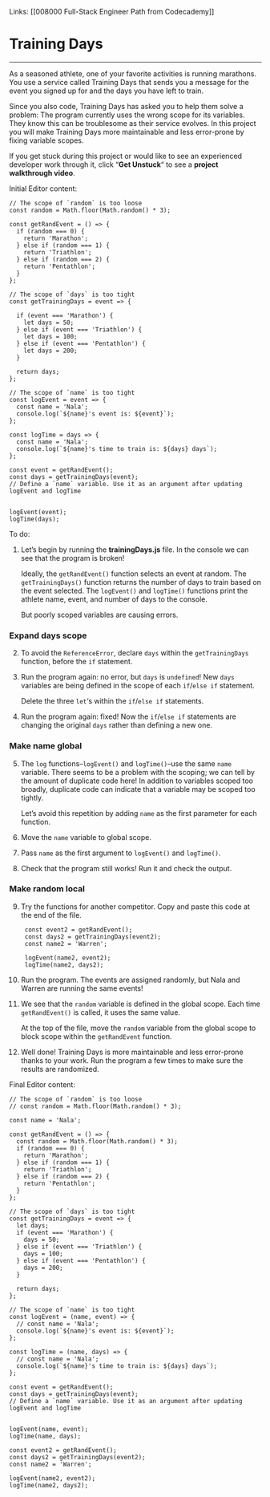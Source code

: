 Links:  [[008000 Full-Stack Engineer Path from Codecademy]]
# Training Days
---
As a seasoned athlete, one of your favorite activities is running marathons. You use a service called Training Days that sends you a message for the event you signed up for and the days you have left to train.

Since you also code, Training Days has asked you to help them solve a problem: The program currently uses the wrong scope for its variables. They know this can be troublesome as their service evolves. In this project you will make Training Days more maintainable and less error-prone by fixing variable scopes.

If you get stuck during this project or would like to see an experienced developer work through it, click “**Get Unstuck**“ to see a **project walkthrough video**.

Initial Editor content:

	// The scope of `random` is too loose 
	const random = Math.floor(Math.random() * 3);

	const getRandEvent = () => {
	  if (random === 0) {
		return 'Marathon';
	  } else if (random === 1) {
		return 'Triathlon';
	  } else if (random === 2) {
		return 'Pentathlon';
	  }
	};

	// The scope of `days` is too tight 
	const getTrainingDays = event => {

	  if (event === 'Marathon') {
		let days = 50;
	  } else if (event === 'Triathlon') {
		let days = 100;
	  } else if (event === 'Pentathlon') {
		let days = 200;
	  }

	  return days;
	};

	// The scope of `name` is too tight 
	const logEvent = event => {
	  const name = 'Nala';
	  console.log(`${name}'s event is: ${event}`);
	};

	const logTime = days => {
	  const name = 'Nala';
	  console.log(`${name}'s time to train is: ${days} days`);
	};

	const event = getRandEvent();
	const days = getTrainingDays(event);
	// Define a `name` variable. Use it as an argument after updating logEvent and logTime 


	logEvent(event);
	logTime(days);

To do:
1. Let’s begin by running the **trainingDays.js** file. In the console we can see that the program is broken!
	
	Ideally, the `getRandEvent()` function selects an event at random. The `getTrainingDays()` function returns the number of days to train based on the event selected. The `logEvent()` and `logTime()` functions print the athlete name, event, and number of days to the console.
	
	But poorly scoped variables are causing errors.

### Expand days scope
2. To avoid the `ReferenceError`, declare `days` within the `getTrainingDays` function, before the `if` statement.
3. Run the program again: no error, but `days` is `undefined`! New `days` variables are being defined in the scope of each `if`/`else if` statement.
	
	Delete the three `let`‘s within the `if`/`else if` statements.

4. Run the program again: fixed! Now the `if`/`else if` statements are changing the original `days` rather than defining a new one.

### Make name global
5. The `log` functions–`logEvent()` and `logTime()`–use the same `name` variable. There seems to be a problem with the scoping; we can tell by the amount of duplicate code here! In addition to variables scoped too broadly, duplicate code can indicate that a variable may be scoped too tightly.
	
	Let’s avoid this repetition by adding `name` as the first parameter for each function.

6. Move the `name` variable to global scope.
7. Pass `name` as the first argument to `logEvent()` and `logTime()`.
8. Check that the program still works! Run it and check the output.

### Make random local
9. Try the functions for another competitor. Copy and paste this code at the end of the file.

		const event2 = getRandEvent();  
		const days2 = getTrainingDays(event2);  
		const name2 = 'Warren';  

		logEvent(name2, event2);  
		logTime(name2, days2);

10. Run the program. The events are assigned randomly, but Nala and Warren are running the same events!

12. We see that the `random` variable is defined in the global scope. Each time `getRandEvent()` is called, it uses the same value.
	
	At the top of the file, move the `random` variable from the global scope to block scope within the `getRandEvent` function.

12. Well done! Training Days is more maintainable and less error-prone thanks to your work. Run the program a few times to make sure the results are randomized.

Final Editor content:

	// The scope of `random` is too loose 
	// const random = Math.floor(Math.random() * 3);

	const name = 'Nala';

	const getRandEvent = () => {
	  const random = Math.floor(Math.random() * 3);
	  if (random === 0) {
		return 'Marathon';
	  } else if (random === 1) {
		return 'Triathlon';
	  } else if (random === 2) {
		return 'Pentathlon';
	  }
	};

	// The scope of `days` is too tight 
	const getTrainingDays = event => {
	  let days;
	  if (event === 'Marathon') {
		days = 50;
	  } else if (event === 'Triathlon') {
		days = 100;
	  } else if (event === 'Pentathlon') {
		days = 200;
	  }

	  return days;
	};

	// The scope of `name` is too tight 
	const logEvent = (name, event) => {
	  // const name = 'Nala';
	  console.log(`${name}'s event is: ${event}`);
	};

	const logTime = (name, days) => {
	  // const name = 'Nala';
	  console.log(`${name}'s time to train is: ${days} days`);
	};

	const event = getRandEvent();
	const days = getTrainingDays(event);
	// Define a `name` variable. Use it as an argument after updating logEvent and logTime 


	logEvent(name, event);
	logTime(name, days);

	const event2 = getRandEvent();
	const days2 = getTrainingDays(event2);
	const name2 = 'Warren';

	logEvent(name2, event2);
	logTime(name2, days2);